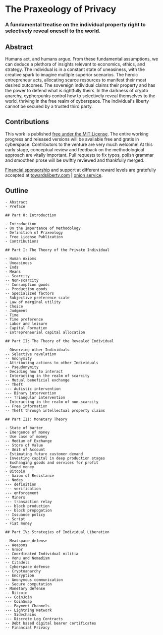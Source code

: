# The Praxeology of Privacy

### A fundamental treatise on the individual property right to selectively reveal oneself to the world.

## Abstract

Humans act, and humans argue. From these fundamental assumptions, we can deduce a plethora of insights relevant to economics, ethics, and strategy. The individual is in a constant state of uneasiness, with the creative spark to imagine multiple superior scenarios. The heroic entrepreneur acts, allocating scarce resources to manifest their most desired outcomes. The sovereign individual claims their property and has the power to defend what is rightfully theirs. In the darkness of crypto anarchy, cypherpunks control how to selectively reveal themselves to the world, thriving in the free realm of cyberspace. The Individual's liberty cannot be secured by a trusted third party.

## Contributions

This work is published [free under the MIT License](/LICENSE.md).
The entire working progress and released versions will be available free and gratis in cyberspace.
Contributors to the venture are very much welcome!
At this early stage, conceptual review and feedback on the methodological approach are vitally important.
Pull requests to fix typos, polish grammar and smoothen prose will be swiftly reviewed and thankfully merged.

[Financial sponsorship](https://towardsliberty.com/pop) and support at different reward levels are gratefully accepted at [towardsliberty.com](https://towardsliberty.com) | [onion service](http://7a5eaokoytoqpp6jgklwg5kevzltv2cclwzbyvakyzaeghe4rqipe7ad.onion).

## Outline

```
- Abstract
- Preface

## Part 0: Introduction

- Introduction
- On the Importance of Methodology
- Definition of Praxeology
- Free License Publication
- Contributions

## Part I: The Theory of the Private Individual

- Human Axioms
- Uneasiness
- Ends
- Means
-- Scarcity
-- Non-scarcity
-- Consumption goods
-- Production goods
-- Specialized factors
- Subjective preference scale
- Law of marginal utility
- Choice
- Judgment
- Time
- Time preference
- Labor and leisure
- Capital Formation
- Entrepreneurial capital allocation

## Part II: The Theory of the Revealed Individual

- Observing other Individuals
-- Selective revelation
-- Anonymity
- Attributing actions to other Individuals
-- Pseudonymity
- Deciding how to interact
- Interacting in the realm of scarcity
-- Mutual beneficial exchange
-- Theft
--- Autistic intervention
--- Binary intervention
--- Triangular intervention
- Interacting in the realm of non-scarcity
-- Free information
-- Theft through intellectual property claims

## Part III: Monetary Theory

- State of barter
- Emergence of money
- Use case of money
-- Medium of Exchange
-- Store of Value
-- Unit of Account
- Estimating future customer demand
- Investing capital in deep production stages
- Exchanging goods and services for profit
- Sound money
- Bitcoin
-- Axiom of Resistance
-- Nodes
--- definition
--- verification
--- enforcement
-- Miners
--- transaction relay
--- block production
--- block propogation
-- Issuance policy
-- Script
- Fiat money

## Part IV: Strategies of Individual Liberation

- Meatspace defense
-- Weapons
-- Armor
-- Coordinated Individual militia
-- Vonu and Nomadism
-- Citadels
- Cyberspace defense
-- Cryptoanarchy
-- Encryption
-- Anonymous communication
-- Secure computation
- Monetary defense
-- Bitcoin
--- CoinJoin
--- CoinSwap
--- Payment Channels
--- Lightning Network
--- Sidechains
--- Discrete Log Contracts
-- Debt based digital bearer certificates
-- Financial Privacy
```

